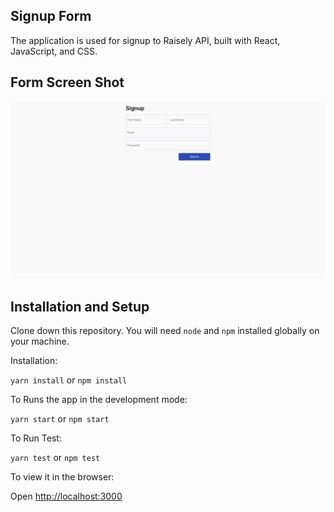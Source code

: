 ## Signup Form

The application is used for signup to Raisely API, built with React, JavaScript, and CSS.

## Form Screen Shot

![](123.png)

## Installation and Setup

Clone down this repository. You will need `node` and `npm` installed globally on your machine.

Installation:

`yarn install` or `npm install`

To Runs the app in the development mode:  

`yarn start` or `npm start`

To Run Test:  

`yarn test` or `npm test`

To view it in the browser:

Open [http://localhost:3000](http://localhost:3000)
